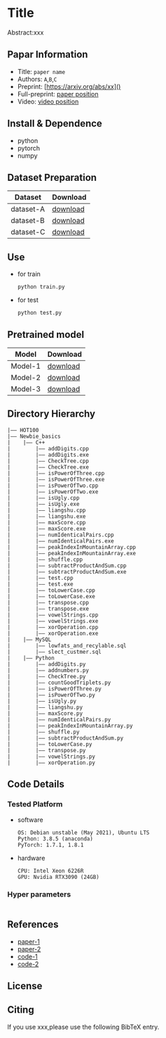 Title
===
Abstract:xxx
## Papar Information
- Title:  `paper name`
- Authors:  `A`,`B`,`C`
- Preprint: [https://arxiv.org/abs/xx]()
- Full-preprint: [paper position]()
- Video: [video position]()

## Install & Dependence
- python
- pytorch
- numpy

## Dataset Preparation
| Dataset | Download |
| ---     | ---   |
| dataset-A | [download]() |
| dataset-B | [download]() |
| dataset-C | [download]() |

## Use
- for train
  ```
  python train.py
  ```
- for test
  ```
  python test.py
  ```
## Pretrained model
| Model | Download |
| ---     | ---   |
| Model-1 | [download]() |
| Model-2 | [download]() |
| Model-3 | [download]() |


## Directory Hierarchy
```
|—— HOT100
|—— Newbie_basics
|    |—— C++
|        |—— addDigits.cpp
|        |—— addDigits.exe
|        |—— CheckTree.cpp
|        |—— CheckTree.exe
|        |—— isPowerOfThree.cpp
|        |—— isPowerOfThree.exe
|        |—— isPowerOfTwo.cpp
|        |—— isPowerOfTwo.exe
|        |—— isUgly.cpp
|        |—— isUgly.exe
|        |—— liangshu.cpp
|        |—— liangshu.exe
|        |—— maxScore.cpp
|        |—— maxScore.exe
|        |—— numIdenticalPairs.cpp
|        |—— numIdenticalPairs.exe
|        |—— peakIndexInMountainArray.cpp
|        |—— peakIndexInMountainArray.exe
|        |—— shuffle.cpp
|        |—— subtractProductAndSum.cpp
|        |—— subtractProductAndSum.exe
|        |—— test.cpp
|        |—— test.exe
|        |—— toLowerCase.cpp
|        |—— toLowerCase.exe
|        |—— transpose.cpp
|        |—— transpose.exe
|        |—— vowelStrings.cpp
|        |—— vowelStrings.exe
|        |—— xorOperation.cpp
|        |—— xorOperation.exe
|    |—— MySQL
|        |—— lowfats_and_recylable.sql
|        |—— slect_custmer.sql
|    |—— Python
|        |—— addDigits.py
|        |—— addnumbers.py
|        |—— CheckTree.py
|        |—— countGoodTriplets.py
|        |—— isPowerOfThree.py
|        |—— isPowerOfTwo.py
|        |—— isUgly.py
|        |—— liangshu.py
|        |—— maxScore.py
|        |—— numIdenticalPairs.py
|        |—— peakIndexInMountainArray.py
|        |—— shuffle.py
|        |—— subtractProductAndSum.py
|        |—— toLowerCase.py
|        |—— transpose.py
|        |—— vowelStrings.py
|        |—— xorOperation.py
```
## Code Details
### Tested Platform
- software
  ```
  OS: Debian unstable (May 2021), Ubuntu LTS
  Python: 3.8.5 (anaconda)
  PyTorch: 1.7.1, 1.8.1
  ```
- hardware
  ```
  CPU: Intel Xeon 6226R
  GPU: Nvidia RTX3090 (24GB)
  ```
### Hyper parameters
```
```
## References
- [paper-1]()
- [paper-2]()
- [code-1](https://github.com)
- [code-2](https://github.com)
  
## License

## Citing
If you use xxx,please use the following BibTeX entry.
```
```
